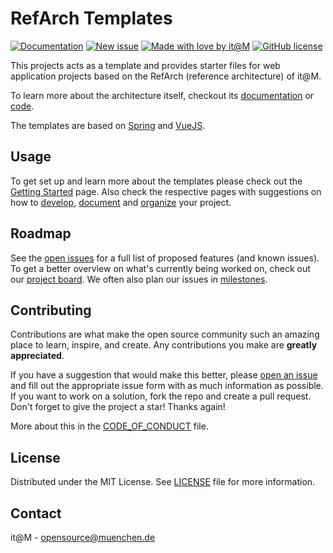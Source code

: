 [documentation-shield]: https://img.shields.io/badge/documentation-blue?style=for-the-badge
[new-issue-shield]: https://img.shields.io/badge/new%20issue-blue?style=for-the-badge
[made-with-love-shield]: https://img.shields.io/badge/made%20with%20%E2%9D%A4%20by-it%40M-yellow?style=for-the-badge
[license-shield]: https://img.shields.io/github/license/it-at-m/refarch-templates?style=for-the-badge

[documentation]: https://refarch-templates.oss.muenchen.de/
[new-issue]: ./issues/new/choose
[itm-opensource]: https://opensource.muenchen.de/
[license]: https://github.com/it-at-m/itm-prettier-codeformat/blob/main/LICENSE

# RefArch Templates

[![Documentation][documentation-shield]][documentation]
[![New issue][new-issue-shield]][new-issue]
[![Made with love by it@M][made-with-love-shield]][itm-opensource]
[![GitHub license][license-shield]][license]

This projects acts as a template and provides starter files for web application projects based on the RefArch (reference architecture) of it@M.

To learn more about the architecture itself, checkout its [documentation](https://refarch.oss.muenchen.de/) or [code](https://github.com/it-at-m/refarch).

The templates are based on [Spring](https://spring.io/) and [VueJS](https://vuejs.org/).

## Usage

To get set up and learn more about the templates please check out the [Getting Started](https://refarch-templates.oss.muenchen.de/getting-started.html) page.
Also check the respective pages with suggestions on how to [develop](https://refarch-templates.oss.muenchen.de/develop.html), [document](https://refarch-templates.oss.muenchen.de/document.html) and [organize](https://refarch-templates.oss.muenchen.de/organize.html) your project.

## Roadmap

See the [open issues](./issues) for a full list of proposed features (and known issues).
To get a better overview on what's currently being worked on, check out our [project board](https://github.com/orgs/it-at-m/projects/16).
We often also plan our issues in [milestones](./milestones).

## Contributing

Contributions are what make the open source community such an amazing place to learn, inspire, and create. Any contributions you make are **greatly appreciated**.

If you have a suggestion that would make this better, please [open an issue](./issues/new/choose) and fill out the appropriate issue form with as much information as possible.
If you want to work on a solution, fork the repo and create a pull request.
Don't forget to give the project a star! Thanks again!

More about this in the [CODE_OF_CONDUCT](/.github/CODE_OF_CONDUCT.md) file.

## License

Distributed under the MIT License. See [LICENSE](../LICENSE) file for more information.

## Contact

it@M - opensource@muenchen.de
